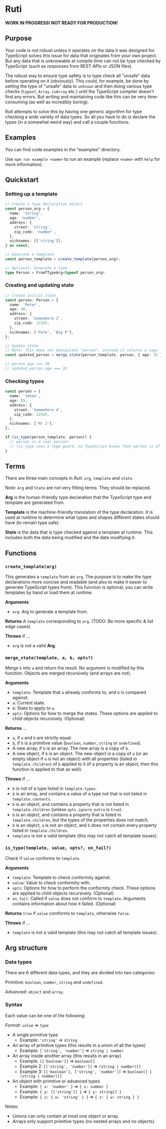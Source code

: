# Ruti

**WORK IN PROGRESS! NOT READY FOR PRODUCTION!**

## Purpose

Your code is not robust unless it operates on the data it was designed for. TypeScript solves this issue for data that originates from your own project. But any data that is unknowable at compile time can not be type checked by TypeScript (such as responses from REST APIs or JSON files).

The robust way to ensure type safety is to type check all "unsafe" data before operating on it (obviously). This could, for example, be done by setting the type of "unsafe" data to ``unknown`` and then doing various type checks (``typeof``, ``Array.isArray`` etc.) until the TypeScript compiler doesn't find any errors. But writing and maintaining code like this can be very time-consuming (as well as incredibly boring).

Ruti attempts to solve this by having one generic algorithm for type checking a wide variety of data types. So all you have to do is declare the types (in a somewhat weird way) and call a couple functions.

## Examples

You can find code examples in the "examples" directory.

Use ``npm run example <name>`` to run an example (replace ``<name>`` with ``help`` for more information).

## Quickstart

### Setting up a template

```ts
// Create a type declaration object
const person_arg = {
  name: 'string',
  age: 'number',
  address: {
    street: 'string',
    zip_code: 'number',
  },
  nicknames: [['string']],
} as const;

// Generate a template
const person_template = create_template(person_arg);

// Optional: Generate a type
type Person = FromTTypeArg<typeof person_arg>
```

### Creating and updating state

```ts
// Create initial state
const person: Person = {
  name: 'Peter',
  age: 30,
  address: {
    street: 'Somewhere 2',
    zip_code: 12345,
  },
  nicknames: ['Pete', 'Big P'],
};

// Update state
// Note: This does not manipulate "person", instead it returns a copy
const updated_person = merge_state(person_template, person, { age: 31 });

// person.age === 30
// updated_person.age === 31
```

### Checking types

```ts
const person = {
  name: 'Johan',
  age: 55,
  address: {
    street: 'Somewhere 4',
    zip_code: 12345,
  },
  nicknames: ['Mr J'],
};

if (is_type(person_template, person)) {
  // person is a real person!
  // (is_type uses a type guard, so TypeScript knows that person is of type Person)
}
```

## Terms

There are three main concepts in *Ruti*: ``arg``, ``template`` and ``state``.

Note: ``Arg`` and ``State`` are not very fitting terms. They should be replaced.

**Arg** is the human-friendly type declaration that the TypeScript type and template are generated from.

**Template** is the machine-friendly translation of the type declaration. It is used at runtime to determine what types and shapes different states should have (to remain type safe).

**State** is the data that is type checked against a template at runtime. This includes both the data being modified and the data modifying it.

## Functions

### ``create_template(arg)``

This generates a ``template`` from an ``arg``. The purpose is to make the type declarations more concise and readable (and also to make it easier to generate TypeScript types from). This function is optional, you can write templates by hand or load them at runtime.

**Arguments**

* ``arg``: Arg to generate a template from.

**Returns** A ``template`` corresponding to ``arg``. (TODO: Be more specific & list edge cases)

**Throws** if ...

* ``arg`` is not a valid **Arg**.

### ``merge_state(template, a, b, opts?)``

Merge ``b`` into ``a`` and return the result. No argument is modified by this function. Objects are merged recursively (and arrays are *not*).

**Arguments**

* ``template``: Template that ``a`` already conforms to, and ``b`` is compared against.
* ``a``: Current state.
* ``b``: State to apply to ``a``.
* ``opts``: Options for how to merge the states. These options are applied to child objects recursively. (Optional)

**Returns** ...

* ``a``, if ``a`` and ``b`` are strictly equal.
* ``b``, if ``b`` is a primitive value (``boolean``, ``number``, ``string`` or ``undefined``).
* A new array, if ``b`` is an array. The new array is a copy of ``b``.
* A new object, if ``b`` is an object. The new object is a copy of ``a`` (or an empty object if ``a`` is not an object) with all properties (listed in ``template.children``) of ``b`` applied to it (if a property is an object, then this function is applied to that as well).

**Throws** if ...

* ``b`` is not of a type listed in ``template.types``.
* ``b`` is an array, and contains a value of a type not that is not listed in ``template.contents``.
* ``b`` is an object, and contains a property that is not listed in ``template.children`` (unless ``opts.ignore_extra`` is ``true``).
* ``b`` is an object, and contains a property that is listed in ``template.children``, but the types of the properties does not match.
* ``b`` is an object, ``a`` is not an object, and ``b`` does not contain every property listed in ``template.children``.
* ``template`` is not a valid template (this may not catch all template issues).

### ``is_type(template, value, opts?, on_fail?)``

Check if ``value`` conforms to ``template``.

**Arguments**

* ``template``: Template to check conformity against.
* ``value``: Value to check conformity with.
* ``opts``: Options for how to perform the conformity check. These options are applied to child objects recursively. (Optional)
* ``on_fail``: Called if ``value`` does not conform to ``template``. Arguments contains information about how it failed. (Optional)

**Returns** ``true`` if  ``value`` comforms to ``template``, otherwise ``false``.

**Throws** if ...

* ``template`` is not a valid template (this may not catch all template issues).

## Arg structure

### Data types

There are 6 different data types, and they are divided into two categories:

Primitive: ``boolean``, ``number``, ``string`` and ``undefined``.

Advanced: ``object`` and ``array``.

### Syntax

Each value can be one of the following:

*Format: ``value`` => ``type``*

* A single primitive type
  - Example: ``'string'`` => ``string``
* An array of primitive types (this results in a union of all the types)
  - Example: ``['string', 'number']`` => ``string | number``
* An array inside another array (this results in an array)
  - Example: ``[['boolean']]`` => ``boolean[]``
  - Example 2: ``[['string', 'number']]`` => ``(string | number)[]``
  - Example 3: ``[['boolean'], ['string', 'number']]`` => ``boolean[] | (string | number)[]``
* An object with primitive or advanced types
  - Example: ``{ x: 'number' }`` => ``{ x: number }``
  - Example: ``{ y: [['string']] }`` => ``{ y: string[] }``
  - Example: ``{ z: { w: 'string' } }`` => ``{ z: { w: string } }``

Notes:
* Unions can only contain at most one object or array.
* Arrays only support primitive types (no nested arrays and no objects).
